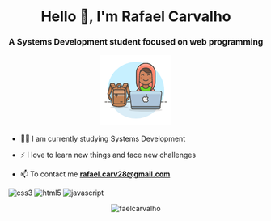 <h1 align="center">Hello 👋, I'm Rafael Carvalho</h1>
<h3 align="center">A Systems Development student focused on web programming</h3>

<p align="center">
  <img src="/img.png">
</p>

- 👨‍💻 I am currently studying Systems Development

- ⚡ I love to learn new things and face new challenges

- 📫 To contact me **rafael.carv28@gmail.com**

<p align="left">
<img src="https://devicons.github.io/devicon/devicon.git/icons/css3/css3-original-wordmark.svg" alt="css3"  width="20" height="20"/>
<img src="https://devicons.github.io/devicon/devicon.git/icons/html5/html5-original-wordmark.svg" alt="html5"  width="20" height="20"/>
<img src="https://devicons.github.io/devicon/devicon.git/icons/javascript/javascript-original.svg" alt="javascript" width="20" height="20"/>
</p>

<p align="center">
<img src="https://github-readme-stats.vercel.app/api?username=rafaelcarvalho20&show_icons=true" alt="faelcarvalho"/> 
</p>

